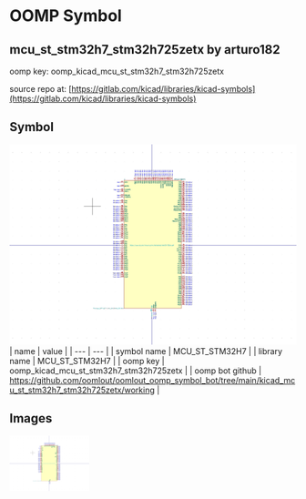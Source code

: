 # OOMP Symbol  
## mcu_st_stm32h7_stm32h725zetx  by arturo182  
  
oomp key: oomp_kicad_mcu_st_stm32h7_stm32h725zetx  
  
source repo at: [https://gitlab.com/kicad/libraries/kicad-symbols](https://gitlab.com/kicad/libraries/kicad-symbols)  
## Symbol  
  
[![working.png](working_600.png)](working.png)  
| name | value | 
| --- | --- | 
| symbol name | MCU_ST_STM32H7 | 
| library name | MCU_ST_STM32H7 | 
| oomp key | oomp_kicad_mcu_st_stm32h7_stm32h725zetx | 
| oomp bot github | https://github.com/oomlout/oomlout_oomp_symbol_bot/tree/main/kicad_mcu_st_stm32h7_stm32h725zetx/working | 
## Images  
  
[![working.png](working_140.png)](working.png)  
